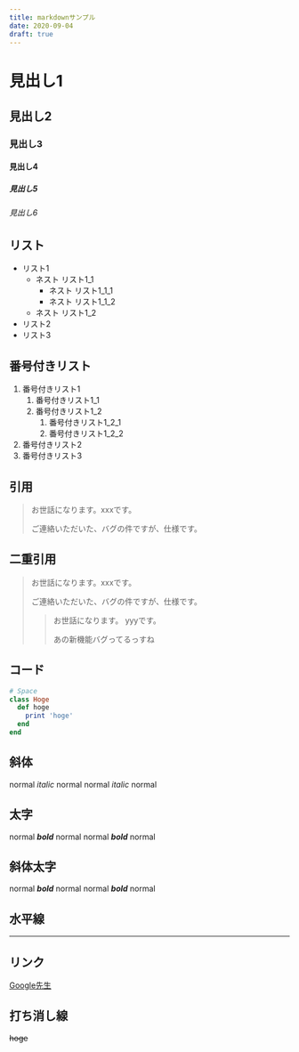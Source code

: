 ```yaml
---
title: markdownサンプル
date: 2020-09-04
draft: true
---
```

# 見出し1
## 見出し2
### 見出し3
#### 見出し4
##### 見出し5
###### 見出し6

## リスト
- リスト1
    - ネスト リスト1_1
        - ネスト リスト1_1_1
        - ネスト リスト1_1_2
    - ネスト リスト1_2
- リスト2
- リスト3

## 番号付きリスト
1. 番号付きリスト1
    1. 番号付きリスト1_1
    1. 番号付きリスト1_2
        1. 番号付きリスト1_2_1
        1. 番号付きリスト1_2_2
1. 番号付きリスト2
1. 番号付きリスト3


## 引用
> お世話になります。xxxです。
> 
> ご連絡いただいた、バグの件ですが、仕様です。

## 二重引用
> お世話になります。xxxです。
> 
> ご連絡いただいた、バグの件ですが、仕様です。
>> お世話になります。 yyyです。
>> 
>> あの新機能バグってるっすね

## コード

```ruby
# Space
class Hoge
  def hoge
    print 'hoge'
  end
end
```

## 斜体
normal *italic* normal
normal _italic_ normal

## 太字
normal ***bold*** normal
normal ___bold___ normal

## 斜体太字
normal ***bold*** normal
normal ___bold___ normal

## 水平線
---

## リンク
[Google先生](https://www.google.co.jp/)

## 打ち消し線
~~hoge~~
